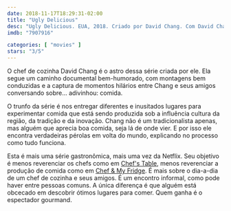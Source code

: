 ```yaml
---
date: 2018-11-17T18:29:31-02:00
title: "Ugly Delicious"
desc: "Ugly Delicious. EUA, 2018. Criado por David Chang. Com David Chang, Peter Meehan, Aziz Ansari."
imdb: "7907916"

categories: [ "movies" ]
stars: "3/5"
---
```

O chef de cozinha David Chang é o astro dessa série criada por ele. Ela segue um caminho documental bem-humorado, com montagens bem conduzidas e a captura de momentos hilários entre Chang e seus amigos conversando sobre... adivinhou: comida.

O trunfo da série é nos entregar diferentes e inusitados lugares para experimentar comida que está sendo produzida sob a influência cultura da região, da tradição e da inovação. Chang não é um tradicionalista apenas, mas alguém que aprecia boa comida, seja lá de onde vier. E por isso ele encontra verdadeiras pérolas em volta do mundo, explicando no processo como tudo funciona.

Esta é mais uma série gastronômica, mais uma vez da Netflix. Seu objetivo é menos reverenciar os chefs como em [Chef's Table](/series/chefs-table), menos reverenciar a produção de comida como em [Chef & My Fridge](/chef-and-my-fridge). É mais sobre o dia-a-dia de um chef de cozinha e seus amigos. É um encontro informal, como pode haver entre pessoas comuns. A única diferença é que alguém está obcecado em descobrir ótimos lugares para comer. Quem ganha é o espectador gourmand.
